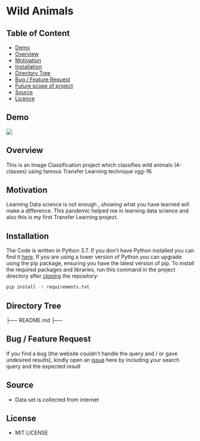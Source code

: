 # Wild Animals

## Table of Content
  * [Demo](#demo)
  * [Overview](#overview)
  * [Motivation](#motivation)
  * [Installation](#installation)
  * [Directory Tree](#directory-tree)
  * [Bug / Feature Request](#bug---feature-request)
  * [Future scope of project](#future-scope)
  * [Source](#Source)
  * [Licence](#Licence)


## Demo

[![](https://imgur.com/a/nMC070j)](https://imgur.com/prz2qTz)

## Overview
This is an Image Classification project which classifies wild animals (4-classes) using famous Transfer Learning technique vgg-16.

## Motivation
Learning Data science is not enough , showing what you have learned will make a difference. This pandemic helped me in learning data science and also this is my first Transfer Learning project.

## Installation
The Code is written in Python 3.7. If you don't have Python installed you can find it [here](https://www.python.org/downloads/). If you are using a lower version of Python you can upgrade using the pip package, ensuring you have the latest version of pip. To install the required packages and libraries, run this command in the project directory after [cloning](https://www.howtogeek.com/451360/how-to-clone-a-github-repository/) the repository:
```bash
pip install -r requirements.txt
```

## Directory Tree 
├── README.md
├── 

## Bug / Feature Request

If you find a bug (the website couldn't handle the query and / or gave undesired results), kindly open an [issue](https://github.com/bharathreddy3468/nlp_emotion/issues) here by including your search query and the expected result

## Source
* Data set is collected from internet

## License
* MIT LICENSE
